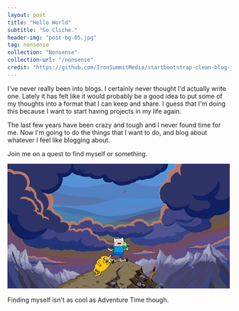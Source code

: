 ```yaml
---
layout: post
title: "Hello World"
subtitle: "So Cliche."
header-img: "post-bg-05.jpg"
tag: nonsense
collection: "Nonsense"
collection-url: "/nonsense"
credit: "https://github.com/IronSummitMedia/startbootstrap-clean-blog-jekyll/tree/gh-pages/img"
---
```


I've never really been into blogs. I certainly never thought I'd actually write one. Lately it has felt like it would probably be a good idea to put some of my thoughts into a format that I can keep and share. I guess that I'm doing this because I want to start having projects in my life again.

The last few years have been crazy and tough and I never found time for me. Now I'm going to do the things that I want to do, and blog about whatever I feel like blogging about. 

Join me on a quest to find myself or something.

<div class="img-center">
	<img src="/img/2014-nov-posts/adventure.gif" title="Come on grab your friends!">
	<p>Finding myself isn't as cool as Adventure Time though.<p>
</div>
